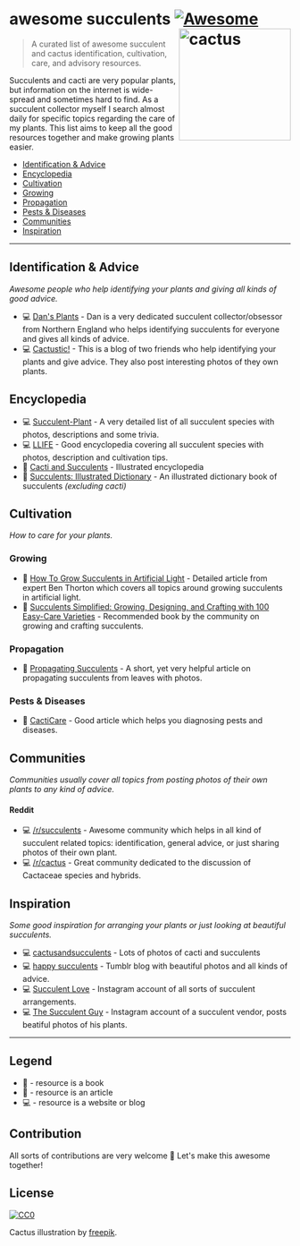 # awesome succulents [![Awesome](https://cdn.rawgit.com/sindresorhus/awesome/d7305f38d29fed78fa85652e3a63e154dd8e8829/media/badge.svg)](https://github.com/sindresorhus/awesome) <img src="https://rawgit.com/morkro/awesome-succulents/master/media/cactus.svg" width="200" align="right" alt="cactus">


> A curated list of awesome succulent and cactus identification, cultivation, care, and advisory resources.

Succulents and cacti are very popular plants, but information on the internet is wide-spread and sometimes hard to find. As a succulent collector myself I search almost daily for specific topics regarding the care of my plants. This list aims to keep all the good resources together and make growing plants easier.

- [Identification & Advice](#identification--advice)
- [Encyclopedia](#encyclopedia)
- [Cultivation](#cultivation)
 - [Growing](#growing)
 - [Propagation](#propagation)
 - [Pests & Diseases](#pests--diseases)
- [Communities](#communities)
- [Inspiration](#inspiration)

---
## Identification & Advice
_Awesome people who help identifying your plants and giving all kinds of good advice._

- :computer: [Dan's Plants](http://cactusmandan.tumblr.com/) - Dan is a very dedicated succulent collector/obsessor from Northern England who helps identifying succulents for everyone and gives all kinds of advice.
- :computer: [Cactustic!](http://cactustic.tumblr.com/) - This is a blog of two friends who help identifying your plants and give advice. They also post interesting photos of they own plants.

## Encyclopedia
- :computer: [Succulent-Plant](http://succulent-plant.com/succulent-plant-families.html) - A very detailed list of all succulent species with photos, descriptions and some trivia.
- :computer: [LLIFE](http://www.llifle.com/Encyclopedia/SUCCULENTS/Content/) - Good encyclopedia covering all succulent species with photos, description and cultivation tips.
- :green_book: [Cacti and Succulents](https://www.amazon.com/Cacti-Succulents-Illustrated-Encyclopedia-Anderson/dp/0754800288/ref=cm_cr_arp_d_product_top?ie=UTF8) - Illustrated encyclopedia
- :green_book: [Succulents: Illustrated Dictionary](https://www.amazon.com/Succulents-Illustrated-Dictionary-Maurizio-Sajeva/dp/0881923982) - An illustrated dictionary book of succulents _(excluding cacti)_

## Cultivation
_How to care for your plants._

### Growing
- :memo: [How To Grow Succulents in Artificial Light](https://needlesandleaves.squarespace.com/blog/2015/11/4/how-to-grow-succulents-in-artificial-light) - Detailed article from expert Ben Thorton which covers all topics around growing succulents in artificial light.
- :green_book: [Succulents Simplified: Growing, Designing, and Crafting with 100 Easy-Care Varieties](https://www.amazon.com/dp/1604693932/) - Recommended book by the community on growing and crafting succulents.

### Propagation
- :memo: [Propagating Succulents](https://needlesandleaves.squarespace.com/blog/2013/5/31/propagating-leggy-succulents) - A short, yet very helpful article on propagating succulents from leaves with photos.

### Pests & Diseases
- :memo: [CactiCare](http://cactiguide.com/cactipests/) - Good article which helps you diagnosing pests and diseases.

## Communities
_Communities usually cover all topics from posting photos of their own plants to any kind of advice._

#### Reddit 
- :computer: [/r/succulents](https://www.reddit.com/r/succulents/) - Awesome community which helps in all kind of succulent related topics: identification, general advice, or just sharing photos of their own plant.
- :computer: [/r/cactus](https://www.reddit.com/r/cactus) - Great community dedicated to the discussion of Cactaceae species and hybrids.

## Inspiration
_Some good inspiration for arranging your plants or just looking at beautiful succulents._

- :computer: [cactusandsucculents](http://cactusandsucculent.tumblr.com/) - Lots of photos of cacti and succulents
- :computer: [happy succulents](http://happysucculents.tumblr.com/) - Tumblr blog with beautiful photos and all kinds of advice.
- :computer: [Succulent Love](https://www.instagram.com/succulove/) - Instagram account of all sorts of succulent arrangements.
- :computer: [The Succulent Guy](https://www.instagram.com/thesucculentguy/) - Instagram account of a succulent vendor, posts beatiful photos of his plants.

----
## Legend
- :green_book: - resource is a book
- :memo: - resource is an article
- :computer: - resource is a website or blog

## Contribution
All sorts of contributions are very welcome :cactus: Let's make this awesome together!

## License
[![CC0](http://i.creativecommons.org/p/zero/1.0/88x31.png)](http://creativecommons.org/publicdomain/zero/1.0/)

Cactus illustration by [freepik](http://www.freepik.com/free-vector/differents-kind-of-cactus-design_853547.htm).
